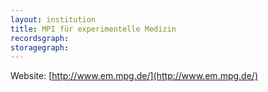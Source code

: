 ```yaml
---
layout: institution
title: MPI für experimentelle Medizin
recordsgraph: 
storagegraph: 
---
```


Website: [http://www.em.mpg.de/](http://www.em.mpg.de/)
